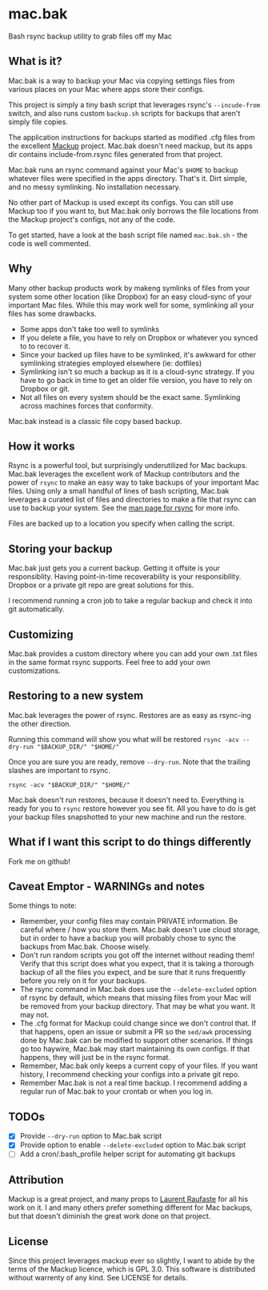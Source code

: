 # mac.bak

Bash rsync backup utility to grab files off my Mac

## What is it?

Mac.bak is a way to backup your Mac via copying settings files
from various places on your Mac where apps store their configs.

This project is simply a tiny bash script that leverages
rsync's `--incude-from` switch, and also runs custom `backup.sh` scripts for
backups that aren't simply file copies.

The application instructions for backups started as modified .cfg files from
the excellent [Mackup][1] project. Mac.bak doesn't need mackup, but its apps
dir contains include-from.rsync files generated from that project.

Mac.bak runs an rsync command against your Mac's `$HOME` to backup whatever
files were specified in the apps directory. That's it. Dirt simple, and no
messy symlinking. No installation necessary.

No other part of Mackup is used except its configs. You can still use Mackup
too if you want to, but Mac.bak only borrows the file locations from the Mackup
project's configs, not any of the code.

To get started, have a look at the bash script file named `mac.bak.sh` - the
code is well commented.

## Why

Many other backup products work by makeng symlinks of files from your system
some other location (like Dropbox) for an easy cloud-sync of your important Mac
files. While this may work well for some, symlinking all your files has some
drawbacks.

- Some apps don't take too well to symlinks
- If you delete a file, you have to rely on Dropbox or whatever you synced to
  to recover it.
- Since your backed up files have to be symlinked, it's awkward for other
  symlinking strategies employed elsewhere (ie: dotfiles)
- Symlinking isn't so much a backup as it is a cloud-sync strategy. If you have
  to go back in time to get an older file version, you have to rely on Dropbox
  or git.
- Not all files on every system should be the exact same. Symlinking across
  machines forces that conformity.

Mac.bak instead is a classic file copy based backup.

## How it works

Rsync is a powerful tool, but surprisingly underutilized for Mac backups.
Mac.bak leverages the excellent work of Mackup contributors and the power of
`rsync` to make an easy way to take backups of your important Mac files. Using
only a small handful of lines of bash scripting, Mac.bak leverages a curated
list of files and directories to make a file that rsync can use to backup your
system. See the [man page for rsync][2] for
more info.

Files are backed up to a location you specify when calling the script.

## Storing your backup

Mac.bak just gets you a current backup. Getting it offsite is your
responsiblity. Having point-in-time recoverability is your responsibility.
Dropbox or a private git repo are great solutions for this.

I recommend running a cron job to take a regular backup and check it into git
automatically.

## Customizing

Mac.bak provides a custom directory where you can add your own .txt files in
the same format rsync supports. Feel free to add your own customizations.

## Restoring to a new system

Mac.bak leverages the power of rsync. Restores are as easy as rsync-ing the
other direction.

Running this command will show you what will be restored `rsync -acv --dry-run
"$BACKUP_DIR/" "$HOME/"`

Once you are sure you are ready, remove `--dry-run`. Note that the trailing
slashes are important to rsync.

`rsync -acv "$BACKUP_DIR/" "$HOME/"`

Mac.bak doesn't run restores, because it doesn't need to. Everything is ready
for you to `rsync` restore however you see fit. All you have to do is get your
backup files snapshotted to your new machine and run the restore.

## What if I want this script to do things differently

Fork me on github!

## Caveat Emptor - WARNINGs and notes

Some things to note:

- Remember, your config files may contain PRIVATE information. Be careful
  where / how you store them. Mac.bak doesn't use cloud storage, but in order
  to have a backup you will probably chose to sync the backups from Mac.bak.
  Choose wisely.
- Don't run random scripts you got off the internet without reading them!
  Verify that this script does what you expect, that it is taking a thorough
  backup of all the files you expect, and be sure that it runs frequently
  before you rely on it for your backups.
- The rsync command in Mac.bak does use the `--delete-excluded` option of rsync
  by default, which means that missing files from your Mac will be removed from
  your backup directory. That may be what you want. It may not.
- The .cfg format for Mackup could change since we don't control that. If that
  happens, open an issue or submit a PR so the `sed/awk` processing done by
  Mac.bak can be modified to support other scenarios. If things go too haywire,
  Mac.bak may start maintaining its own configs. If that happens, they will
  just be in the rsync format.
- Remember, Mac.bak only keeps a current copy of your files. If you want
  history, I recommend checking your configs into a private git repo.
- Remember Mac.bak is not a real time backup. I recommend adding a regular run
  of Mac.bak to your crontab or when you log in.

## TODOs

- [x] Provide `--dry-run` option to Mac.bak script
- [x] Provide option to enable `--delete-excluded` option to Mac.bak script
- [ ] Add a cron/.bash_profile helper script for automating git backups

## Attribution

Mackup is a great project, and many props to
[Laurent Raufaste][3] for all his work on it. I and many
others prefer something different for Mac backups, but that doesn't diminish
the great work done on that project.

## License

Since this project leverages mackup ever so slightly, I want to abide
by the terms of the Mackup licence, which is GPL 3.0. This software is
distributed without warrenty of any kind. See LICENSE for details.

[1]: https://github.com/lra/mackup
[2]: https://linux.die.net/man/1/rsync
[3]: https://github.com/lra
